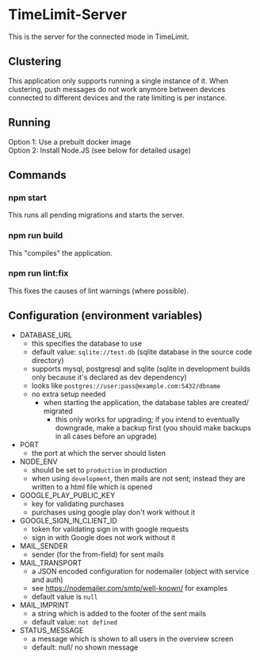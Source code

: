 # TimeLimit-Server

This is the server for the connected mode in TimeLimit.

## Clustering

This application only supports running a single instance of it.
When clustering, push messages do not work anymore between devices
connected to different devices and the rate limiting is per instance.

## Running

Option 1: Use a prebuilt docker image  
Option 2: Install Node.JS (see below for detailed usage)

## Commands

### npm start

This runs all pending migrations and starts the server.

### npm run build

This "compiles" the application.

### npm run lint:fix

This fixes the causes of lint warnings (where possible).

## Configuration (environment variables)

- DATABASE_URL
  - this specifies the database to use
  - default value: ``sqlite://test.db`` (sqlite database in the source code directory)
  - supports mysql, postgresql and sqlite (sqlite in development builds only because it's declared as dev dependency)
  - looks like ``postgres://user:pass@example.com:5432/dbname``
  - no extra setup needed
      - when starting the application, the database tables are created/ migrated
        - this only works for upgrading; if you intend to eventually downgrade, make a backup first (you should make backups in all cases before an upgrade)
- PORT
  - the port at which the server should listen
- NODE_ENV
  - should be set to ``production`` in production
  - when using ``development``, then mails are not sent; instead they are written to a html file which is opened
- GOOGLE_PLAY_PUBLIC_KEY
  - key for validating purchases
  - purchases using google play don't work without it
- GOOGLE_SIGN_IN_CLIENT_ID
  - token for validating sign in with google requests
  - sign in with Google does not work without it
- MAIL_SENDER
  - sender (for the from-field) for sent mails
- MAIL_TRANSPORT
  - a JSON encoded configuration for nodemailer (object with service and auth)
  - see <https://nodemailer.com/smtp/well-known/> for examples
  - default value is ``null``
- MAIL_IMPRINT
  - a string which is added to the footer of the sent mails
  - default value: ``not defined``
- STATUS_MESSAGE
  - a message which is shown to all users in the overview screen
  - default: null/ no shown message
